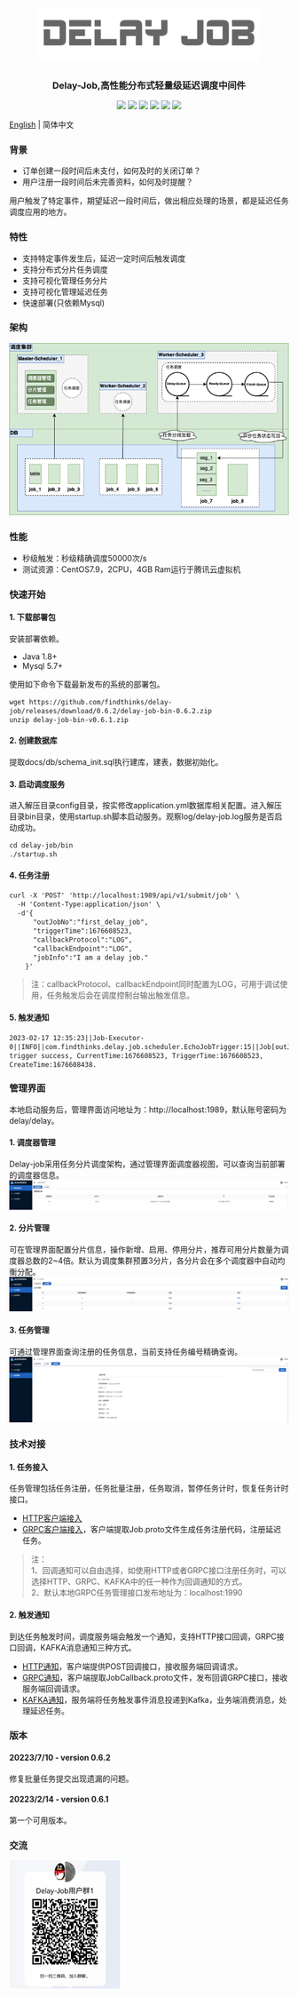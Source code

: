 <h1 align="center">
<img src="docs/other/logo.png"  width="400" />
</h1>
<h3 align="center">
    Delay-Job,高性能分布式轻量级延迟调度中间件
</h3>
<p align="center">
    <img src="https://img.shields.io/badge/build-passing-Green?style=float" />
    <img src="https://img.shields.io/badge/JDK-1.8+-Green?style=float&logo=openjdk" />
    <img src="https://img.shields.io/badge/Maven-3.0+-Green?style=float&logo=apachemaven" />
    <img src="https://img.shields.io/badge/Mysql-5.7+-Green?style=float&logo=mysql" />
    <img src="https://img.shields.io/badge/Docker-Support-yellow?style=float&logo=docker" />
    <img src="https://img.shields.io/badge/License-Apache%202.0-blueviolet" />
</p>

[English](./readme-en-US.md) | 简体中文

### 背景
* 订单创建一段时间后未支付，如何及时的关闭订单？
* 用户注册一段时间后未完善资料，如何及时提醒？

用户触发了特定事件，期望延迟一段时间后，做出相应处理的场景，都是延迟任务调度应用的地方。

### 特性
* 支持特定事件发生后，延迟一定时间后触发调度
* 支持分布式分片任务调度
* 支持可视化管理任务分片
* 支持可视化管理延迟任务
* 快速部署(只依赖Mysql)

### 架构
![img.png](docs/arch/arch_v1.0.png)
### 性能
* 秒级触发：秒级精确调度50000次/s
* 测试资源：CentOS7.9，2CPU，4GB Ram运行于腾讯云虚拟机

### 快速开始
#### 1. 下载部署包
安装部署依赖。
* Java 1.8+
* Mysql 5.7+ 
  
使用如下命令下载最新发布的系统的部署包。
```
wget https://github.com/findthinks/delay-job/releases/download/0.6.2/delay-job-bin-0.6.2.zip
unzip delay-job-bin-v0.6.1.zip
```
#### 2. 创建数据库
提取docs/db/schema_init.sql执行建库，建表，数据初始化。
#### 3. 启动调度服务
进入解压目录config目录，按实修改application.yml数据库相关配置。进入解压目录bin目录，使用startup.sh脚本启动服务。观察log/delay-job.log服务是否启动成功。
```
cd delay-job/bin
./startup.sh
```
#### 4. 任务注册
```
curl -X 'POST' 'http://localhost:1989/api/v1/submit/job' \
  -H 'Content-Type:application/json' \
  -d'{
      "outJobNo":"first_delay_job",
      "triggerTime":1676608523,
      "callbackProtocol":"LOG",
      "callbackEndpoint":"LOG",
      "jobInfo":"I am a delay job."
    }'
```
> 注：callbackProtocol、callbackEndpoint同时配置为LOG，可用于调试使用，任务触发后会在调度控制台输出触发信息。
#### 5. 触发通知
```
2023-02-17 12:35:23||Job-Executor-0||INFO||com.findthinks.delay.job.scheduler.EchoJobTrigger:15||Job[outJobNo:first_delay_job] trigger success, CurrentTime:1676608523, TriggerTime:1676608523, CreateTime:1676608438.
```

### 管理界面
本地启动服务后，管理界面访问地址为：http://localhost:1989，默认账号密码为delay/delay。

#### 1. 调度器管理
Delay-job采用任务分片调度架构，通过管理界面调度器视图，可以查询当前部署的调度器信息。
![img.png](docs/other/console_scheduler.png)
#### 2. 分片管理
可在管理界面配置分片信息，操作新增、启用、停用分片，推荐可用分片数量为调度器总数的2~4倍。默认为调度集群预置3分片，各分片会在多个调度器中自动均衡分配。
![img.png](docs/other/console_shard.png)
#### 3. 任务管理
可通过管理界面查询注册的任务信息，当前支持任务编号精确查询。
![img.png](docs/other/console_job.png)

### 技术对接
#### 1. 任务接入
任务管理包括任务注册，任务批量注册，任务取消，暂停任务计时，恢复任务计时接口。
* [HTTP客户端接入](docs/http_job_register.md)
* [GRPC客户端接入](src/main/resources/pb/Job.proto)，客户端提取Job.proto文件生成任务注册代码，注册延迟任务。

> 注：<br/>
> 1、回调通知可以自由选择，如使用HTTP或者GRPC接口注册任务时，可以选择HTTP、GRPC、KAFKA中的任一种作为回调通知的方式。<br/>
> 2、默认本地GRPC任务管理接口发布地址为：localhost:1990

#### 2. 触发通知
到达任务触发时间，调度服务端会触发一个通知，支持HTTP接口回调，GRPC接口回调，KAFKA消息通知三种方式。
* [HTTP通知](docs/http_job_callback.md)，客户端提供POST回调接口，接收服务端回调请求。
* [GRPC通知](src/main/resources/pb/JobCallback.proto)，客户端提取JobCallback.proto文件，发布回调GRPC接口，接收服务端回调请求。
* [KAFKA通知](docs/kafka_job_callback.md)，服务端将任务触发事件消息投递到Kafka，业务端消费消息，处理延迟任务。
### 版本
#### 20223/7/10 - version 0.6.2
修复批量任务提交出现遗漏的问题。
#### 20223/2/14 - version 0.6.1
第一个可用版本。

### 交流
<img src="docs/other/qq_grp.jpg"  width="200" />
